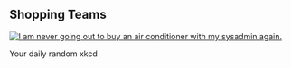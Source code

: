 ## Shopping Teams
[![I am never going out to buy an air conditioner with my sysadmin again.](https://imgs.xkcd.com/comics/shopping_teams.png)](https://xkcd.com/309/ "I am never going out to buy an air conditioner with my sysadmin again.")

Your daily random xkcd
